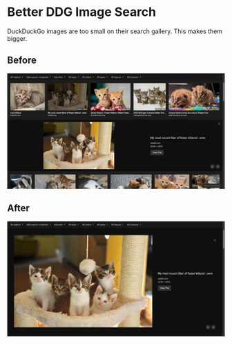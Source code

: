 # Better DDG Image Search

DuckDuckGo images are too small on their search gallery. This makes them bigger.

## Before

![before](/img/before.png)

## After

![after](/img/after.png)

